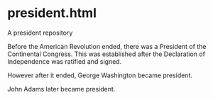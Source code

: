 # president.html
A president repository

Before the American Revolution ended, there was a President of the Continental Congress. This was established after the Declaration of Independence was ratified and signed. 

However after it ended, George Washington became president.

John Adams later became president.
